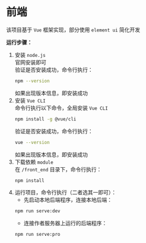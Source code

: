 # 前端
该项目基于 `Vue` 框架实现，部分使用 `element ui` 简化开发

**运行步骤：**
1. 安装 `node.js`  
    官网安装即可  
    验证是否安装成功，命令行执行：  
    ```bash
    npm --version
    ```
    如果出现版本信息，即安装成功
2. 安装 `Vue CLI`  
    命令行执行以下命令，全局安装 `Vue CLI`  
    ```bash
    npm install -g @vue/cli
    ```
    验证是否安装成功，命令行执行：  
    ```bash
    vue --version
    ```
    如果出现版本信息，即安装成功
3. 下载依赖 `module`  
   在 `/front_end` 目录下，命令行执行：  
   ```bash
   npm install
   ```
4. 运行项目，命令行执行（二者选其一即可）：  
    - 先启动本地后端程序，连接本地后端：  
    ```bash
    npm run serve:dev
    ```  
    - 连接作者服务器上运行的后端程序：  
    ```bash
    npm run serve:pro
    ```  
 